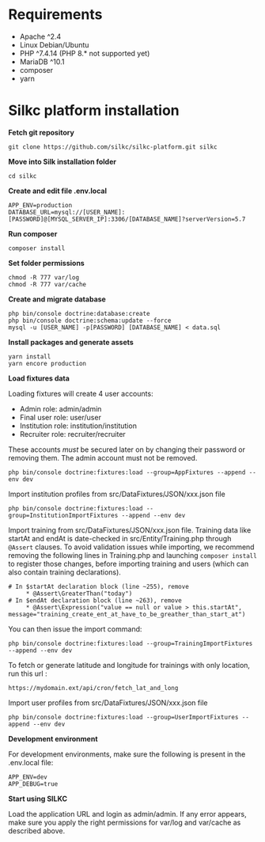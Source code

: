 Requirements
============

 - Apache ^2.4
 - Linux Debian/Ubuntu
 - PHP ^7.4.14 (PHP 8.* not supported yet)
 - MariaDB ^10.1
 - composer
 - yarn

# Silkc platform installation
**Fetch git repository**

    git clone https://github.com/silkc/silkc-platform.git silkc

**Move into Silk installation folder**

    cd silkc

**Create and edit file .env.local**

    APP_ENV=production
    DATABASE_URL=mysql://[USER_NAME]:[PASSWORD]@[MYSQL_SERVER_IP]:3306/[DATABASE_NAME]?serverVersion=5.7

**Run composer**

    composer install

**Set folder permissions**

    chmod -R 777 var/log
    chmod -R 777 var/cache

**Create and migrate database**

    php bin/console doctrine:database:create
    php bin/console doctrine:schema:update --force
    mysql -u [USER_NAME] -p[PASSWORD] [DATABASE_NAME] < data.sql

**Install packages and generate assets**

    yarn install
    yarn encore production

**Load fixtures data**

Loading fixtures will create 4 user accounts:
- Admin role: admin/admin
- Final user role: user/user
- Institution role: institution/institution
- Recruiter role: recruiter/recruiter

These accounts *must* be secured later on by changing their password or removing them. The admin account must not be removed.

    php bin/console doctrine:fixtures:load --group=AppFixtures --append --env dev

Import institution profiles from src/DataFixtures/JSON/xxx.json file

    php bin/console doctrine:fixtures:load --group=InstitutionImportFixtures --append --env dev

Import training from src/DataFixtures/JSON/xxx.json file.
Training data like startAt and endAt is date-checked in src/Entity/Training.php through `@Assert` clauses.
To avoid validation issues while importing, we recommend removing the following lines in Training.php and 
launching `composer install` to register those changes, before importing training and users (which can also
contain training declarations).
```
# In $startAt declaration block (line ~255), remove
     * @Assert\GreaterThan("today")
# In $endAt declaration block (line ~263), remove
     * @Assert\Expression("value == null or value > this.startAt", message="training_create_ent_at_have_to_be_greather_than_start_at")
```
You can then issue the import command:

    php bin/console doctrine:fixtures:load --group=TrainingImportFixtures --append --env dev

To fetch or generate latitude and longitude for trainings with only location, run this url :

    https://mydomain.ext/api/cron/fetch_lat_and_long

Import user profiles from src/DataFixtures/JSON/xxx.json file

    php bin/console doctrine:fixtures:load --group=UserImportFixtures --append --env dev

**Development environment**

For development environments, make sure the following is present in the .env.local file:

    APP_ENV=dev
    APP_DEBUG=true

**Start using SILKC**

Load the application URL and login as admin/admin.
If any error appears, make sure you apply the right permissions for var/log and var/cache as described above.
